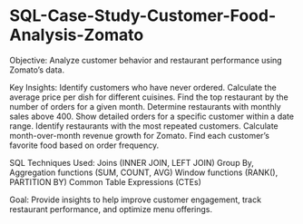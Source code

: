 # SQL-Case-Study-Customer-Food-Analysis-Zomato

Objective: Analyze customer behavior and restaurant performance using Zomato’s data.

Key Insights:
Identify customers who have never ordered.
Calculate the average price per dish for different cuisines.
Find the top restaurant by the number of orders for a given month.
Determine restaurants with monthly sales above 400.
Show detailed orders for a specific customer within a date range.
Identify restaurants with the most repeated customers.
Calculate month-over-month revenue growth for Zomato.
Find each customer’s favorite food based on order frequency.

SQL Techniques Used:
Joins (INNER JOIN, LEFT JOIN)
Group By, Aggregation functions (SUM, COUNT, AVG)
Window functions (RANK(), PARTITION BY)
Common Table Expressions (CTEs)

Goal: Provide insights to help improve customer engagement, track restaurant performance, and optimize menu offerings.
